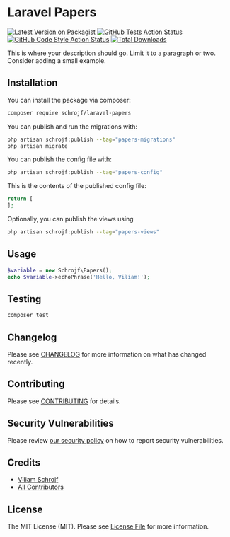 # Laravel Papers

[![Latest Version on Packagist](https://img.shields.io/packagist/v/schrojf/laravel-papers.svg?style=flat-square)](https://packagist.org/packages/schrojf/laravel-papers)
[![GitHub Tests Action Status](https://img.shields.io/github/actions/workflow/status/schrojf/laravel-papers/run-tests.yml?branch=main&label=tests&style=flat-square)](https://github.com/schrojf/laravel-papers/actions?query=workflow%3Arun-tests+branch%3Amain)
[![GitHub Code Style Action Status](https://img.shields.io/github/actions/workflow/status/schrojf/laravel-papers/fix-php-code-style-issues.yml?branch=main&label=code%20style&style=flat-square)](https://github.com/schrojf/laravel-papers/actions?query=workflow%3A"Fix+PHP+code+style+issues"+branch%3Amain)
[![Total Downloads](https://img.shields.io/packagist/dt/schrojf/laravel-papers.svg?style=flat-square)](https://packagist.org/packages/schrojf/laravel-papers)

This is where your description should go. Limit it to a paragraph or two. Consider adding a small example.

## Installation

You can install the package via composer:

```bash
composer require schrojf/laravel-papers
```

You can publish and run the migrations with:

```bash
php artisan schrojf:publish --tag="papers-migrations"
php artisan migrate
```

You can publish the config file with:

```bash
php artisan schrojf:publish --tag="papers-config"
```

This is the contents of the published config file:

```php
return [
];
```

Optionally, you can publish the views using

```bash
php artisan schrojf:publish --tag="papers-views"
```

## Usage

```php
$variable = new Schrojf\Papers();
echo $variable->echoPhrase('Hello, Viliam!');
```

## Testing

```bash
composer test
```

## Changelog

Please see [CHANGELOG](CHANGELOG.md) for more information on what has changed recently.

## Contributing

Please see [CONTRIBUTING](CONTRIBUTING.md) for details.

## Security Vulnerabilities

Please review [our security policy](../../security/policy) on how to report security vulnerabilities.

## Credits

- [Viliam Schrojf](https://github.com/schrojf)
- [All Contributors](../../contributors)

## License

The MIT License (MIT). Please see [License File](LICENSE.md) for more information.
